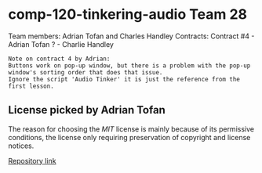 # comp-120-tinkering-audio Team 28
Team members: Adrian Tofan and Charles Handley
Contracts:
Contract #4 - Adrian Tofan
    ?       - Charlie Handley
    
    Note on contract 4 by Adrian:
    Buttons work on pop-up window, but there is a problem with the pop-up window's sorting order that does that issue.
    Ignore the script 'Audio Tinker' it is just the reference from the first lesson.
   
## License picked by Adrian Tofan
The reason for choosing the *MIT* license is mainly because of its permissive conditions, the license only requiring preservation
of copyright and license notices.

[Repository link](https://github.com/PyroDevilBoi/comp120-tinkering-audio)
